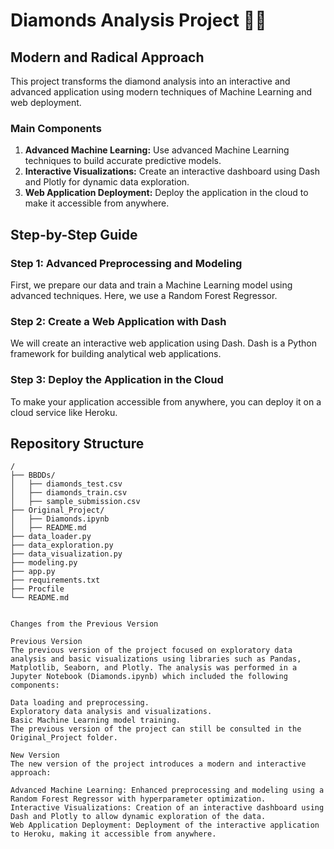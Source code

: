# Diamonds Analysis Project 💎💍

## Modern and Radical Approach

This project transforms the diamond analysis into an interactive and advanced application using modern techniques of Machine Learning and web deployment.

### Main Components

1. **Advanced Machine Learning:** Use advanced Machine Learning techniques to build accurate predictive models.
2. **Interactive Visualizations:** Create an interactive dashboard using Dash and Plotly for dynamic data exploration.
3. **Web Application Deployment:** Deploy the application in the cloud to make it accessible from anywhere.

## Step-by-Step Guide

### Step 1: Advanced Preprocessing and Modeling

First, we prepare our data and train a Machine Learning model using advanced techniques. Here, we use a Random Forest Regressor.

### Step 2: Create a Web Application with Dash

We will create an interactive web application using Dash. Dash is a Python framework for building analytical web applications.

### Step 3: Deploy the Application in the Cloud

To make your application accessible from anywhere, you can deploy it on a cloud service like Heroku.

## Repository Structure

```plaintext
/
├── BBDDs/
│   ├── diamonds_test.csv
│   ├── diamonds_train.csv
│   ├── sample_submission.csv
├── Original_Project/
│   ├── Diamonds.ipynb
│   ├── README.md
├── data_loader.py
├── data_exploration.py
├── data_visualization.py
├── modeling.py
├── app.py
├── requirements.txt
├── Procfile
└── README.md


Changes from the Previous Version

Previous Version
The previous version of the project focused on exploratory data analysis and basic visualizations using libraries such as Pandas, Matplotlib, Seaborn, and Plotly. The analysis was performed in a Jupyter Notebook (Diamonds.ipynb) which included the following components:

Data loading and preprocessing.
Exploratory data analysis and visualizations.
Basic Machine Learning model training.
The previous version of the project can still be consulted in the Original_Project folder.

New Version
The new version of the project introduces a modern and interactive approach:

Advanced Machine Learning: Enhanced preprocessing and modeling using a Random Forest Regressor with hyperparameter optimization.
Interactive Visualizations: Creation of an interactive dashboard using Dash and Plotly to allow dynamic exploration of the data.
Web Application Deployment: Deployment of the interactive application to Heroku, making it accessible from anywhere.
